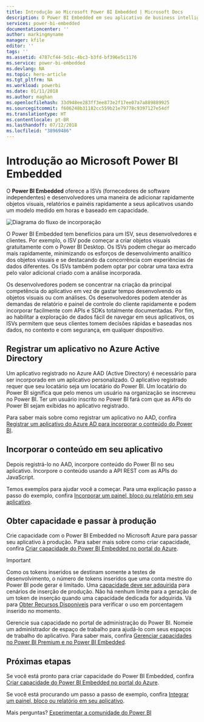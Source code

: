 ```yaml
---
title: Introdução ao Microsoft Power BI Embedded | Microsoft Docs
description: O Power BI Embedded em seu aplicativo de business intelligence
services: power-bi-embedded
documentationcenter: ''
author: markingmyname
manager: kfile
editor: ''
tags: ''
ms.assetid: 4787cf44-5d1c-4bc3-b3fd-bf396e5c1176
ms.service: power-bi-embedded
ms.devlang: NA
ms.topic: hero-article
ms.tgt_pltfrm: NA
ms.workload: powerbi
ms.date: 01/11/2018
ms.author: maghan
ms.openlocfilehash: 33d948ee283ff3ee873e2f17ee07a7a889889925
ms.sourcegitcommit: f606248b31182cc559b21e79778c9397127e54df
ms.translationtype: HT
ms.contentlocale: pt-BR
ms.lasthandoff: 07/12/2018
ms.locfileid: "38969486"
---
```

# <a name="get-started-with-microsoft-power-bi-embedded"></a>Introdução ao Microsoft Power BI Embedded

O **Power BI Embedded** oferece a ISVs (fornecedores de software independentes) e desenvolvedores uma maneira de adicionar rapidamente objetos visuais, relatórios e painéis rapidamente a seus aplicativos usando um modelo medido em horas e baseado em capacidade.

![Diagrama do fluxo de incorporação](media/get-started/introduction.png)

O Power BI Embedded tem benefícios para um ISV, seus desenvolvedores e clientes. Por exemplo, o ISV pode começar a criar objetos visuais gratuitamente com o Power BI Desktop. Os ISVs podem chegar ao mercado mais rapidamente, minimizando os esforços de desenvolvimento analítico dos objetos visuais e se destacando da concorrência com experiências de dados diferentes. Os ISVs também podem optar por cobrar uma taxa extra pelo valor adicional criado com a análise incorporada.

Os desenvolvedores podem se concentrar na criação da principal competência do aplicativo em vez de gastar tempo desenvolvendo os objetos visuais ou com análises. Os desenvolvedores podem atender às demandas de relatório e painel de controle do cliente rapidamente e podem incorporar facilmente com APIs e SDKs totalmente documentadas. Por fim, ao habilitar a exploração de dados fácil de navegar em seus aplicativos, os ISVs permitem que seus clientes tomem decisões rápidas e baseadas nos dados, no contexto e com segurança, em qualquer dispositivo.

## <a name="register-an-application-within-azure-active-directory"></a>Registrar um aplicativo no Azure Active Directory

Um aplicativo registrado no Azure AAD (Active Directory) é necessário para ser incorporado em um aplicativo personalizado. O aplicativo registrado requer que seu locatário seja um locatário do Power BI. Um locatário do Power BI significa que pelo menos um usuário na organização se inscreveu no Power BI. Ter um usuário inscrito no Power BI fará com que as APIs do Power BI sejam exibidas no aplicativo registrado.

Para saber mais sobre como registrar um aplicativo no AAD, confira [Registrar um aplicativo do Azure AD para incorporar o conteúdo do Power BI](https://powerbi.microsoft.com/documentation/powerbi-developer-register-app/).

## <a name="embed-content-in-your-application"></a>Incorporar o conteúdo em seu aplicativo

Depois registrá-lo no AAD, incorpore conteúdo do Power BI no seu aplicativo. Incorpore o conteúdo usando a API REST com as APIs do JavaScript.

Temos exemplos para ajudar você a começar. Para uma explicação passo a passo do exemplo, confira [Incorporar um painel, bloco ou relatório em seu aplicativo](https://powerbi.microsoft.com/documentation/powerbi-developer-embed-sample-app-owns-data/).

## <a name="get-capacity-and-move-to-production"></a>Obter capacidade e passar à produção

Crie capacidade com o Power BI Embedded no Microsoft Azure para passar seu aplicativo à produção. Para saber mais sobre como criar capacidade, confira [Criar capacidade do Power BI Embedded no portal do Azure](create-capacity.md).

> [!IMPORTANT]
> Como os tokens inseridos se destinam somente a testes de desenvolvimento, o número de tokens inseridos que uma conta mestre do Power BI pode gerar é limitado. Uma [capacidade deve ser adquirida](https://docs.microsoft.com/power-bi/developer/embedded-faq#technical) para cenários de inserção de produção. Não há nenhum limite para a geração de um token de inserção quando uma capacidade dedicada for adquirida. Vá para [Obter Recursos Disponíveis](https://msdn.microsoft.com/library/mt846473.aspx) para verificar o uso em porcentagem inserido no momento.

Gerencie sua capacidade no portal de administração do Power BI. Nomeie um administrador de espaço de trabalho para ajudá-lo com seus espaços de trabalho do aplicativo. Para saber mais, confira [Gerenciar capacidades no Power BI Premium e no Power BI Embedded](https://powerbi.microsoft.com/documentation/powerbi-admin-premium-manage/).

## <a name="next-steps"></a>Próximas etapas

Se você está pronto para criar capacidade do Power BI Embedded, confira [Criar capacidade do Power BI Embedded no portal do Azure](create-capacity.md).

Se você está procurando um passo a passo de exemplo, confira [Integrar um painel, bloco ou relatório em seu aplicativo](https://powerbi.microsoft.com/documentation/powerbi-developer-embed-sample-app-owns-data/).

Mais perguntas? [Experimentar a comunidade do Power BI](http://community.powerbi.com/)
